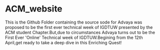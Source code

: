 # ACM_website
This is the Github Folder containing the source sode for Advaya was proposed to be the first ever technical week of IGDTUW presented by the ACM student Chapter.But,due to circumstances Advaya turns out to be the First Ever 'Online' Technical week of IGDTUW.Begining from the 12th April,get ready to take a deep dive in this Enriching Quest!
